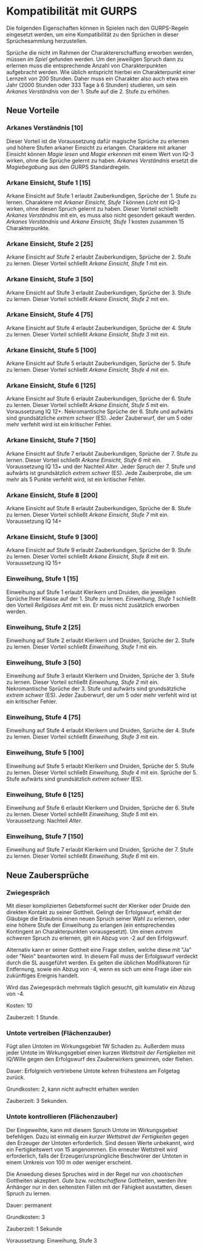 # Kompatibilität mit GURPS

Die folgenden Eigenschaften können in Spielen nach den GURPS-Regeln
eingesetzt werden, um eine Kompatibilität zu den Sprüchen in dieser
Sprüchesammlung herzustellen.

Sprüche die nicht im Rahmen der Charaktererschaffung erworben werden,
müssen *im Spiel* gefunden werden. Um den jeweiligen Spruch dann zu
erlernen muss die entsprechende Anzahl von Charakterpunkten
aufgebracht werden. Wie üblich entspricht hierbei ein Charakterpunkt
einer Lernzeit von 200 Stunden. Daher muss ein Charakter also auch
etwa ein Jahr (2000 Stunden oder 333 Tage à 6 Stunden) studieren, um
sein *Arkanes Verständnis* von der 1. Stufe auf die 2. Stufe zu
erhöhen.

## Neue Vorteile

### Arkanes Verständnis [10]

Dieser Vorteil ist die Voraussetzung dafür magische Sprüche zu
erlernen und höhere Stufen arkaner Einsicht zu erlangen. Charaktere
mit arkaner Einsicht können *Magie lesen* und *Magie erkennen* mit
einem Wert von IQ-3 wirken, ohne die Sprüche gelernt zu haben.
*Arkanes Verständnis* ersetzt die *Magiebegabung* aus den GURPS
Standardregeln.

### Arkane Einsicht, Stufe 1 [15]

Arkane Einsicht auf Stufe 1 erlaubt Zauberkundigen, Sprüche der 1.
Stufe zu lernen. Charaktere mit *Arkaner Einsicht, Stufe 1* können
*Licht* mit IQ-3 wirken, ohne diesen Spruch gelernt zu haben. Dieser
Vorteil schließt *Arkanes Verständnis* mit ein, es muss also nicht
gesondert gekauft werden. *Arkanes Verständnis* und *Arkane Einsicht,
Stufe 1* kosten zusammen 15 Charakterpunkte. 

### Arkane Einsicht, Stufe 2 [25]

Arkane Einsicht auf Stufe 2 erlaubt Zauberkundigen, Sprüche der 2.
Stufe zu lernen. Dieser Vorteil schließt *Arkane Einsicht, Stufe 1*
mit ein.

### Arkane Einsicht, Stufe 3 [50]

Arkane Einsicht auf Stufe 3 erlaubt Zauberkundigen, Sprüche der 3. Stufe zu lernen. Dieser Vorteil schließt *Arkane Einsicht, Stufe 2* mit ein.

### Arkane Einsicht, Stufe 4 [75]

Arkane Einsicht auf Stufe 4 erlaubt Zauberkundigen, Sprüche der 4. Stufe zu lernen. Dieser Vorteil schließt *Arkane Einsicht, Stufe 3* mit ein.

### Arkane Einsicht, Stufe 5 [100]

Arkane Einsicht auf Stufe 5 erlaubt Zauberkundigen, Sprüche der 5. Stufe zu lernen. Dieser Vorteil schließt *Arkane Einsicht, Stufe 4* mit ein.

### Arkane Einsicht, Stufe 6 [125]

Arkane Einsicht auf Stufe 6 erlaubt Zauberkundigen, Sprüche der 6. Stufe zu lernen. Dieser Vorteil schließt *Arkane Einsicht, Stufe 5* mit ein.
Voraussetzung IQ 12+. Nekromantische Sprüche der 6. Stufe und aufwärts sind grundsätzliche *extrem schwer* (ES). Jeder Zauberwurf, der um 5 oder mehr verfehlt wird ist ein kritischer Fehler.

### Arkane Einsicht, Stufe 7 [150]

Arkane Einsicht auf Stufe 7 erlaubt Zauberkundigen, Sprüche der 7. Stufe zu lernen. Dieser Vorteil schließt *Arkane Einsicht, Stufe 6* mit ein.
Voraussetzung IQ 13+ und der Nachteil *Alter*. Jeder Spruch der 7. Stufe und aufwärts ist grundsätzlich *extrem schwer* (ES). Jede Zauberprobe, die um mehr als 5 Punkte verfehlt wird, ist ein kritischer Fehler.

### Arkane Einsicht, Stufe 8 [200]

Arkane Einsicht auf Stufe 8 erlaubt Zauberkundigen, Sprüche der 8. Stufe zu lernen. Dieser Vorteil schließt *Arkane Einsicht, Stufe 7* mit ein.
Voraussetzung IQ 14+

### Arkane Einsicht, Stufe 9 [300]

Arkane Einsicht auf Stufe 9 erlaubt Zauberkundigen, Sprüche der 9. Stufe zu lernen. Dieser Vorteil schließt *Arkane Einsicht, Stufe 8* mit ein.
Voraussetzung IQ 15+

### Einweihung, Stufe 1 [15]

Einweihung auf Stufe 1 erlaubt Klerikern und Druiden, die jeweiligen Sprüche Ihrer Klasse auf der 1. Stufe zu lernen. 
*Einweihung, Stufe 1* schließt den Vorteil *Religiöses Amt* mit ein. Er muss nicht zusätzlich erworben werden.

### Einweihung, Stufe 2 [25]

Einweihung auf Stufe 2 erlaubt Klerikern und Druiden, Sprüche der 2. Stufe zu lernen. Dieser Vorteil schließt *Einweihung, Stufe 1* mit ein.

### Einweihung, Stufe 3 [50]

Einweihung auf Stufe 3 erlaubt Klerikern und Druiden, Sprüche der 3. Stufe zu lernen. Dieser Vorteil schließt *Einweihung, Stufe 2* mit ein.
Nekromantische Sprüche der 3. Stufe und aufwärts sind grundsätzliche *extrem schwer* (ES). Jeder Zauberwurf, der um 5 oder mehr verfehlt wird ist ein kritischer Fehler.

### Einweihung, Stufe 4 [75]

Einweihung auf Stufe 4 erlaubt Klerikern und Druiden, Sprüche der 4. Stufe zu lernen. Dieser Vorteil schließt *Einweihung, Stufe 3* mit ein.

### Einweihung, Stufe 5 [100]

Einweihung auf Stufe 5 erlaubt Klerikern und Druiden, Sprüche der 5. Stufe zu lernen. Dieser Vorteil schließt *Einweihung, Stufe 4* mit ein.
Sprüche der 5. Stufe aufwärts sind grundsätzlich *extrem schwer* (ES).

### Einweihung, Stufe 6 [125]

Einweihung auf Stufe 6 erlaubt Klerikern und Druiden, Sprüche der 6. Stufe zu lernen. Dieser Vorteil schließt *Einweihung, Stufe 5* mit ein.
Voraussetzung: Nachteil *Alter*.

### Einweihung, Stufe 7 [150]

Einweihung auf Stufe 7 erlaubt Klerikern und Druiden, Sprüche der 7. Stufe zu lernen. Dieser Vorteil schließt *Einweihung, Stufe 6* mit ein.

## Neue Zaubersprüche

### Zwiegespräch

Mit dieser komplizierten Gebetsformel sucht der Kleriker oder Druide
den direkten Kontakt zu seiner Gottheit. Gelingt der Erfolgswurf,
erhält der Gläubige die Erlaubnis einen neuen Spruch seiner Wahl zu
erlernen, oder eine höhere Stufe der Einweihung zu erlangen (ein
entsprechendes Kontingent an Charakterpunkten vorausgesetzt). Um einen
*extrem schweren* Spruch zu erlernen, gilt ein Abzug von -2 auf den
Erfolgswurf.

Alternativ kann er seiner Gottheit eine Frage stellen, welche diese
mit "Ja" oder "Nein" beantworten wird. In diesem Fall muss der
Erfolgswurf verdeckt durch die SL ausgeführt werden. Es gelten die
üblichen Modifikatoren für Entfernung, sowie ein Abzug von -4, wenn es
sich um eine Frage über ein zukünftiges Ereignis handelt.

Wird das Zwiegespräch mehrmals täglich gesucht, gilt kumulativ ein
Abzug von -4.

Kosten: 10

Zauberzeit: 1 Stunde.

### Untote vertreiben (Flächenzauber)

Fügt allen Untoten im Wirkungsgebiet 1W Schaden zu. Außerdem muss
jeder Untote im Wirkungsgebiet einen kurzen *Wettstreit der
Fertigkeiten* mit IQ/Wille gegen den Erfolgswurf des Zauberwirkers
gewinnen, oder fliehen.

Dauer: Erfolgreich vertriebene Untote kehren frühestens am Folgetag zurück.

Grundkosten: 2, kann nicht aufrecht erhalten werden

Zauberzeit: 3 Sekunden.


### Untote kontrollieren (Flächenzauber)

Der Eingeweihte, kann mit diesem Spruch Untote im Wirkungsgebiet
befehligen. Dazu ist einmalig ein *kurzer Wettstreit der Fertigkeiten*
gegen den Erzeuger der Untoten erforderlich. Sind dessen Werte
unbekannt, wird ein Fertigkeitswert von 15 angenommen. Ein erneuter
Wettstreit wird erforderlich, falls der Erzeuger/ursprüngliche
Beschwörer der Untoten in einem Umkreis von 100 m oder weniger
erscheint.

Die Anwedung dieses Spruches wird in der Regel nur von *chaotischen*
Gottheiten akzeptiert. *Gute* bzw. *rechtschaffene* Gottheiten, werden
ihre Anhänger nur in den seltensten Fällen mit der Fähigkeit
ausstatten, diesen Spruch zu lernen.

Dauer: permanent

Grundkosten: 3

Zauberzeit: 1 Sekunde

Voraussetzung: Einweihung, Stufe 3



